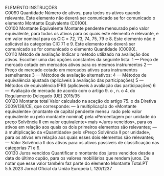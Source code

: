  
ELEMENTO  INSTRUÇÕES  
C0090  Quantidade  Número de ativos, para todos os ativos quando relevante. 
Este elemento não deverá ser comunicado se for comunicado o elemento Montante 
Equivalente (C0100).  
C0100  Montante Equivalente  Montante pendente mensurado pelo valor equivalente, para todos os ativos para os 
quais este elemento é relevante, e em valor nominal para os CIC = 72, 73, 74, 75, 79 e 
8. Este elemento não é aplicável às categorias CIC 71 e 9. Este elemento não deverá ser 
comunicado se for comunicado o elemento Quantidade (C0090).  
C0110  Método de avaliação  Indicar o método utilizado na avaliação dos ativos. Escolher uma das opções constantes 
da seguinte lista: 
1 — Preço de mercado cotado em mercados ativos para os mesmos instrumentos 
2 — Preço de mercado cotado em mercados ativos para instrumentos semelhantes 
3 — Métodos de avaliação alternativos: 
4 — Métodos de equivalência ajustada (aplicáveis à avaliação das participações) 
5 — Métodos de equivalência IFRS (aplicáveis à avaliação das participações) 
6 — Avaliação de mercado de acordo com o artigo 9.  o , n.  o 4, do Regulamento 
Delegado (UE) 2015/35  
C0120  Montante total  Valor calculado na aceção do artigo 75.  o da Diretiva 2009/138/CE, que corresponde: 
— à multiplicação do «Montante equivalente» (montante de capital pendente mensu ­
rado pelo valor equivalente ou pelo montante nominal) pela «Percentagem por 
unidade do preço Solvência II em valor equivalente» mais «Juros vencidos», para 
os ativos em relação aos quais os dois primeiros elementos são relevantes; 
— à multiplicação da «Quantidade» pelo «Preço Solvência II por unidade», para os 
ativos em relação aos quais esses dois elementos são relevantes; 
— Valor Solvência II dos ativos para os ativos passíveis de classificação nas categorias 
71 e 9.  
C0130  Juros vencidos  Quantificar o montante dos juros vencidos desde a data do último cupão, para os 
valores mobiliários que rendem juros. De notar que esse valor também faz parte do 
elemento Montante Total.PT  5.5.2023 Jornal Oficial da União Europeia L 120/1237